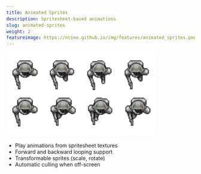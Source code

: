 ```yaml
---
title: Animated Sprites
description: Spritesheet-based animations
slug: animated-sprites
weight: 2
featureimage: https://ncine.github.io/img/features/animated_sprites.png
---
```


![Animated Sprites](/img/features/animated_sprites.png)

- Play animations from spritesheet textures
- Forward and backward looping support
- Transformable sprites (scale, rotate)
- Automatic culling when off-screen
